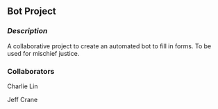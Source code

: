 ## Bot Project

### _Description_

A collaborative project to create an automated bot to fill in forms. To be used for mischief justice.

### Collaborators

Charlie Lin

Jeff Crane
